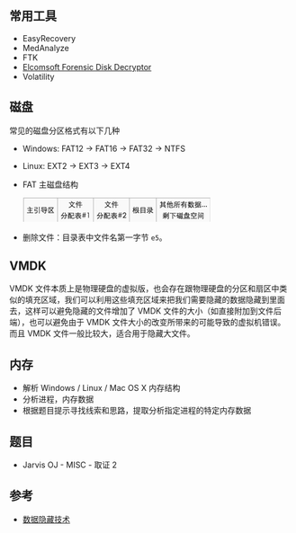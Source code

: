## 常用工具

-   EasyRecovery
-   MedAnalyze
-   FTK
-   [Elcomsoft Forensic Disk Decryptor](https://ctf-wiki.github.io/ctf-tools/misc/#_6)
-   Volatility

## 磁盘

常见的磁盘分区格式有以下几种

-   Windows: FAT12 -> FAT16 -> FAT32 -> NTFS
-   Linux: EXT2 -> EXT3 -> EXT4
-   FAT 主磁盘结构

    ![](./figure/forensic-filesys.jpg)

-   删除文件：目录表中文件名第一字节 `e5`。

## VMDK

VMDK 文件本质上是物理硬盘的虚拟版，也会存在跟物理硬盘的分区和扇区中类似的填充区域，我们可以利用这些填充区域来把我们需要隐藏的数据隐藏到里面去，这样可以避免隐藏的文件增加了 VMDK 文件的大小（如直接附加到文件后端），也可以避免由于 VMDK 文件大小的改变所带来的可能导致的虚拟机错误。而且 VMDK 文件一般比较大，适合用于隐藏大文件。

## 内存

-   解析 Windows / Linux / Mac OS X 内存结构
-   分析进程，内存数据
-   根据题目提示寻找线索和思路，提取分析指定进程的特定内存数据

## 题目

-   Jarvis OJ - MISC - 取证 2

## 参考

-   [数据隐藏技术](http://wooyun.jozxing.cc/static/drops/tips-12614.html)
